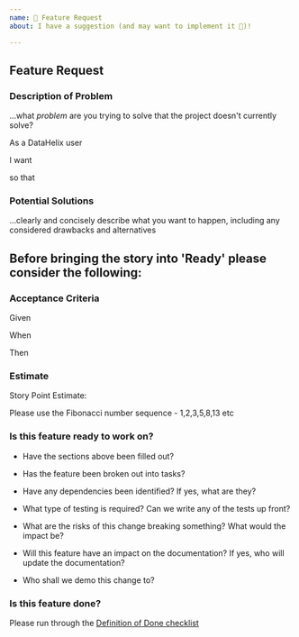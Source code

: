```yaml
---
name: 🚀 Feature Request
about: I have a suggestion (and may want to implement it 🙂)!

---
```


## Feature Request

### Description of Problem

...what *problem* are you trying to solve that the project doesn't currently solve?

As a DataHelix user

I want 

so that 

### Potential Solutions

...clearly and concisely describe what you want to happen, including any considered drawbacks and alternatives

## Before bringing the story into 'Ready' please consider the following:

### Acceptance Criteria

Given  

When 

Then

### Estimate

Story Point Estimate: 

Please use the Fibonacci number sequence - 1,2,3,5,8,13 etc 

### Is this feature ready to work on?

* Have the sections above been filled out?

* Has the feature been broken out into tasks?

* Have any dependencies been identified? If yes, what are they?

* What type of testing is required? Can we write any of the tests up front?

* What are the risks of this change breaking something? What would the impact be?

* Will this feature have an impact on the documentation? If yes, who will update the documentation?

* Who shall we demo this change to?

### Is this feature done?

Please run through the [Definition of Done checklist](.../docs/developer/DefinitionOfDone.md)
